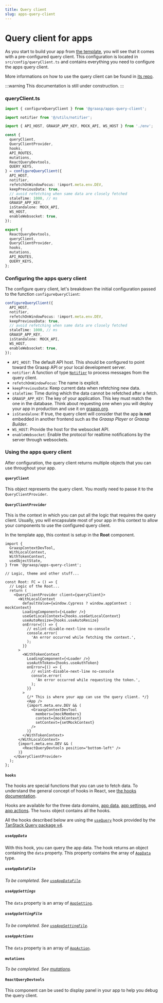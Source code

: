 ```yaml
---
title: Query client
slug: apps-query-client
---
```


# Query client for apps

As you start to build your app from [the template](./app-template), you will see that it comes with a pre-configured query client. This configuration is located in `src/config/queryClient.ts` and contains everything you need to configure the apps query client.

More informations on how to use the query client can be found in [its repo](https://github.com/graasp/graasp-apps-query-client).

:::warning
This documentation is still under construction.
:::

### queryClient.ts

```ts
import { configureQueryClient } from '@graasp/apps-query-client';

import notifier from '@/utils/notifier';

import { API_HOST, GRAASP_APP_KEY, MOCK_API, WS_HOST } from './env';

const {
  queryClient,
  QueryClientProvider,
  hooks,
  API_ROUTES,
  mutations,
  ReactQueryDevtools,
  QUERY_KEYS,
} = configureQueryClient({
  API_HOST,
  notifier,
  refetchOnWindowFocus: !import.meta.env.DEV,
  keepPreviousData: true,
  // avoid refetching when same data are closely fetched
  staleTime: 1000, // ms
  GRAASP_APP_KEY,
  isStandalone: MOCK_API,
  WS_HOST,
  enableWebsocket: true,
});

export {
  ReactQueryDevtools,
  queryClient,
  QueryClientProvider,
  hooks,
  mutations,
  API_ROUTES,
  QUERY_KEYS,
};
```

### Configuring the apps query client

The configure query client, let's breakdown the initial configuration passed to the function `configureQueryClient`:

```ts
configureQueryClient({
  API_HOST,
  notifier,
  refetchOnWindowFocus: !import.meta.env.DEV,
  keepPreviousData: true,
  // avoid refetching when same data are closely fetched
  staleTime: 1000, // ms
  GRAASP_APP_KEY,
  isStandalone: MOCK_API,
  WS_HOST,
  enableWebsocket: true,
});
```

- `API_HOST`: The default API host. This should be configured to point toward the Graasp API or your local development server.
- `notifier`: A function of type [`Notifier`](https://github.com/graasp/graasp-apps-query-client/blob/main/src/types.ts#L16) to process messages from the query client.
- `refetchOnWindowFocus`: The name is explicit.
- `keepPreviousData`: Keep current data when refetching new data.
- `staleTime`: Time during which the data cannot be refetched after a fetch.
- `GRAASP_APP_KEY`: The key of your application. This key must match the one in the database. Think about requesting one when you will deploy your app in production and use it on [graasp.org](https://graasp.org).
- `isStandalone`: If true, the query client will consider that the app **is not** embedded in another frontend such as the *Graasp Player* or *Graasp Builder*.
- `WS_HOST`: Provide the host for the websocket API.
- `enableWebsocket`: Enable the protocol for realtime notifications by the server through websockets.

### Using the apps query client

After configuration, the query client returns multiple objects that you can use throughout your app.

#### `queryClient`

This object represents the query client. You mostly need to passe it to the `QueryClientProvider`.

#### `QueryClientProvider`

This is the context in which you can put all the logic that requires the query client. Usually, you will encapsulate most of your app in this context to allow your components to use the configured query client.

In the template app, this context is setup in the **Root** component.

```tsx
import {
  GraaspContextDevTool,
  WithLocalContext,
  WithTokenContext,
  useObjectState,
} from '@graasp/apps-query-client';

// Logic, theme and other stuff...

const Root: FC = () => {
  // Logic of the Root...
  return (
    <QueryClientProvider client={queryClient}>
      <WithLocalContext
        defaultValue={window.Cypress ? window.appContext : mockContext}
        LoadingComponent={<Loader />}
        useGetLocalContext={hooks.useGetLocalContext}
        useAutoResize={hooks.useAutoResize}
        onError={() => {
          // eslint-disable-next-line no-console
          console.error(
            'An error occurred while fetching the context.',
          );
        }}
      >
        <WithTokenContext
          LoadingComponent={<Loader />}
          useAuthToken={hooks.useAuthToken}
          onError={() => {
            // eslint-disable-next-line no-console
            console.error(
              'An error occurred while requesting the token.',
            );
          }}
        >
          {/* This is where your app can use the query client. */}
          <App />
          {import.meta.env.DEV && (
            <GraaspContextDevTool
              members={mockMembers}
              context={mockContext}
              setContext={setMockContext}
            />
          )}
        </WithTokenContext>
      </WithLocalContext>
      {import.meta.env.DEV && (
        <ReactQueryDevtools position="bottom-left" />
      )}
    </QueryClientProvider>
  );
};
```

#### `hooks`

The hooks are special functions that you can use to fetch data. To understand the general concept of hooks in React, see [the hooks documentation](https://react.dev/reference/react/hooks).

Hooks are available for the three data domains, [app data](./1-general-concepts.md#app-data), [app settings](./1-general-concepts.md#app-settings), and [app actions](./1-general-concepts.md#app-actions). The `hooks` object contains all the hooks.

<!-- TODO: complete links -->
All the hooks described below are using the [`useQuery`](https://tanstack.com/query/v4/docs/framework/react/reference/useQuery) hook provided by the [TanStack Query package v4](https://tanstack.com/query/v4/docs/framework/react/overview).

##### `useAppData`

With this hook, you can query the app data. The hook returns an object containing the `data` property. This property contains the array of [`AppData`](https://github.com/graasp/graasp-sdk/tree/main/src/app/app.ts#L48) type.

##### `useAppDataFile`

_To be completed. See [`useAppDataFile`](https://github.com/graasp/graasp-apps-query-client/tree/main/src/hooks/appData.ts#L57)._

##### `useAppSettings`

The `data` property is an array of [`AppSetting`](https://github.com/graasp/graasp-sdk/tree/main/src/app/app.ts#L60).

##### `useAppSettingFile`

_To be completed. See [`useAppSettingFile`](https://github.com/graasp/graasp-apps-query-client/src/main/src/hooks/appSetting.ts#L53)._

##### `useAppActions`

The `data` property is an array of [`AppAction`](https://github.com/graasp/graasp-sdk/tree/main/src/app/app.ts#L34).

#### `mutations`

_To be completed. See [mutations](https://github.com/graasp/graasp-apps-query-client/tree/main/src/mutations)._

<!-- #### `API_ROUTES` -->
#### `ReactQueryDevtools`

This component can be used to display panel in your app to help you debug the query client.

<!-- #### `QUERY_KEYS` -->
